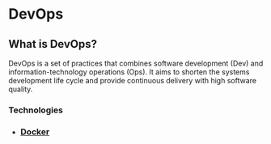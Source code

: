 # DevOps

## What is DevOps?

DevOps is a set of practices that combines software development (Dev) and information-technology operations (Ops). It aims to shorten the systems development life cycle and provide continuous delivery with high software quality.

### Technologies

* ### [Docker](https://github.com/npetrelli/DevOps/blob/master/Docker/README.md)
